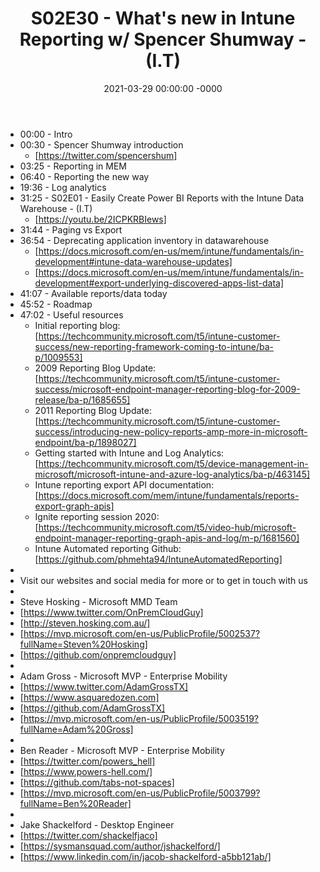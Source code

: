 ﻿---
layout: post
title: "S02E30 - What's new in Intune Reporting w/ Spencer Shumway - (I.T)"
date: 2021-03-29 00:00:00 -0000
categories:
---

 * 00:00 - Intro
 * 00:30 - Spencer Shumway introduction
   - [https://twitter.com/spencershum]
 * 03:25 - Reporting in MEM
 * 06:40 - Reporting the new way
 * 19:36 - Log analytics
 * 31:25 - S02E01 - Easily Create Power BI Reports with the Intune Data Warehouse - (I.T)
   - [https://youtu.be/2ICPKRBIews]
 * 31:44 - Paging vs Export
 * 36:54 - Deprecating application inventory in datawarehouse
   - [https://docs.microsoft.com/en-us/mem/intune/fundamentals/in-development#intune-data-warehouse-updates]
   - [https://docs.microsoft.com/en-us/mem/intune/fundamentals/in-development#export-underlying-discovered-apps-list-data]
 * 41:07 - Available reports/data today
 * 45:52 - Roadmap
 * 47:02 - Useful resources
   - Initial reporting blog: [https://techcommunity.microsoft.com/t5/intune-customer-success/new-reporting-framework-coming-to-intune/ba-p/1009553]
   - 2009 Reporting Blog Update: [https://techcommunity.microsoft.com/t5/intune-customer-success/microsoft-endpoint-manager-reporting-blog-for-2009-release/ba-p/1685655]
   - 2011 Reporting Blog Update: [https://techcommunity.microsoft.com/t5/intune-customer-success/introducing-new-policy-reports-amp-more-in-microsoft-endpoint/ba-p/1898027]
   - Getting started with Intune and Log Analytics: [https://techcommunity.microsoft.com/t5/device-management-in-microsoft/microsoft-intune-and-azure-log-analytics/ba-p/463145]
   - Intune reporting export API documentation: [https://docs.microsoft.com/mem/intune/fundamentals/reports-export-graph-apis]
   - Ignite reporting session 2020: [https://techcommunity.microsoft.com/t5/video-hub/microsoft-endpoint-manager-reporting-graph-apis-and-log/m-p/1681560]
   - Intune Automated reporting Github: [https://github.com/phmehta94/IntuneAutomatedReporting]
 * 
 * Visit our websites and social media for more or to get in touch with us
 * 
 * Steve Hosking - Microsoft MMD Team
 * [https://www.twitter.com/OnPremCloudGuy]
 * [http://steven.hosking.com.au/]
 * [https://mvp.microsoft.com/en-us/PublicProfile/5002537?fullName=Steven%20Hosking]
 * [https://github.com/onpremcloudguy]
 * 
 * Adam Gross - Microsoft MVP - Enterprise Mobility
 * [https://www.twitter.com/AdamGrossTX]
 * [https://www.asquaredozen.com]
 * [https://github.com/AdamGrossTX]
 * [https://mvp.microsoft.com/en-us/PublicProfile/5003519?fullName=Adam%20Gross]
 * 
 * Ben Reader - Microsoft MVP - Enterprise Mobility
 * [https://twitter.com/powers_hell]
 * [https://www.powers-hell.com/]
 * [https://github.com/tabs-not-spaces]
 * [https://mvp.microsoft.com/en-us/PublicProfile/5003799?fullName=Ben%20Reader]
 * 
 * Jake Shackelford - Desktop Engineer
 * [https://twitter.com/shackelfjaco]
 * [https://sysmansquad.com/author/jshackelford/]
 * [https://www.linkedin.com/in/jacob-shackelford-a5bb121ab/]
